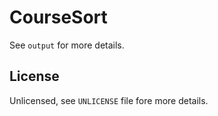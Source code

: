 CourseSort
=====================

See ```output``` for more details.


## License
Unlicensed, see ```UNLICENSE``` file fore more details.
